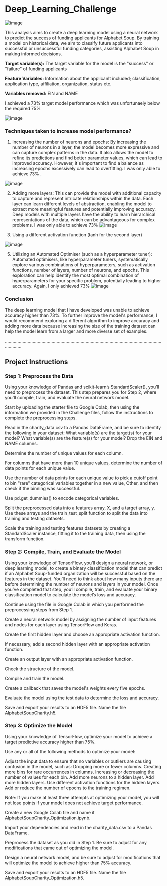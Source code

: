 # Deep_Learning_Challenge
![image](https://github.com/Annbelbella/Deep_Learning_Challenge/assets/124645643/6af73166-e70c-4717-8892-192334cfc3ce)


This analysis aims to create a deep learning model using a neural network to predict the success of funding applicants for Alphabet Soup. By training a model on historical data, we aim to classify future applicants into successful or unsuccessful funding categories, assisting Alphabet Soup in making informed decisions.

**Target variable(s):**  The target variable for the model is the "success" or "failure" of funding applicants 

**Feature Variables:** Information about the applicanIt included; classification, application type, affiliation, organization, status etc. 

**Variables removed:** EIN and NAME

I achieved a 73% target model performance which was unfortunaely below the required 75% 

![image](https://github.com/Annbelbella/Deep_Learning_Challenge/assets/124645643/f2695a94-e165-4eea-992b-0827baf54cbb)

### Techniques taken to increase model performance?
1. Increasing the number of neurons and epochs:
By increasing the number of neurons in a layer, the model becomes more expressive and can capture complex patterns in the data.
It also allows the model to refine its predictions and find better parameter values, which can lead to improved accuracy. However, it's important to find a balance as increasing epochs excessively can lead to overfitting. I was only able to achieve 73% .

![image](https://github.com/Annbelbella/Deep_Learning_Challenge/assets/124645643/1ea2f681-5d7b-4278-a5e3-bd3216c4236f)

2. Adding more layers: This can provide the model with additional capacity to capture and represent intricate relationships within the data. Each layer can learn different levels of abstraction, enabling the model to extract more meaningful features and potentially improving accuracy. Deep models with multiple layers have the ability to learn hierarchical representations of the data, which can be advantageous for complex problems.
I was only able to achieve 73%
![image](https://github.com/Annbelbella/Deep_Learning_Challenge/assets/124645643/544e7303-7169-4643-be88-64d34fead968)

3. Using a different activation function (tanh for the second layer)

![image](https://github.com/Annbelbella/Deep_Learning_Challenge/assets/124645643/78596aca-b1c1-4d9b-ac9e-74f530c5de71)


 5. Utilizing an Automated Optimiser (such as a hyperparameter tuner):
Automated optimisers, like hyperparameter tuners, systematically explore various combinations of hyperparameters, such as activation functions, number of layers, number of neurons, and epochs. This exploration can help identify the most optimal combination of hyperparameters for your specific problem, potentially leading to higher accuracy. 
Again, I only achieved 73%
![image](https://github.com/Annbelbella/Deep_Learning_Challenge/assets/124645643/7b9d6898-18a6-49b1-8133-898f0cea4bb8)


### Conclusion
The deep learning model that I have developed was unable to achieve accuracy higher than 73%. To further improve the model's performance, I would recommend exploring a different algorithm to improve accuracy
and adding more data because increasing the size of the training dataset can help the model learn from a larger and more diverse set of examples.

.........................................................................................................................................

## Project Instructions
### Step 1: Preprocess the Data
Using your knowledge of Pandas and scikit-learn’s StandardScaler(), you’ll need to preprocess the dataset. This step prepares you for Step 2, where you'll compile, train, and evaluate the neural network model.

Start by uploading the starter file to Google Colab, then using the information we provided in the Challenge files, follow the instructions to complete the preprocessing steps.

Read in the charity_data.csv to a Pandas DataFrame, and be sure to identify the following in your dataset:
What variable(s) are the target(s) for your model?
What variable(s) are the feature(s) for your model?
Drop the EIN and NAME columns.

Determine the number of unique values for each column.

For columns that have more than 10 unique values, determine the number of data points for each unique value.

Use the number of data points for each unique value to pick a cutoff point to bin "rare" categorical variables together in a new value, Other, and then check if the binning was successful.

Use pd.get_dummies() to encode categorical variables.

Split the preprocessed data into a features array, X, and a target array, y. Use these arrays and the train_test_split function to split the data into training and testing datasets.

Scale the training and testing features datasets by creating a StandardScaler instance, fitting it to the training data, then using the transform function.

### Step 2: Compile, Train, and Evaluate the Model
Using your knowledge of TensorFlow, you’ll design a neural network, or deep learning model, to create a binary classification model that can predict if an Alphabet Soup-funded organization will be successful based on the features in the dataset. You’ll need to think about how many inputs there are before determining the number of neurons and layers in your model. Once you’ve completed that step, you’ll compile, train, and evaluate your binary classification model to calculate the model’s loss and accuracy.

Continue using the file in Google Colab in which you performed the preprocessing steps from Step 1.

Create a neural network model by assigning the number of input features and nodes for each layer using TensorFlow and Keras.

Create the first hidden layer and choose an appropriate activation function.

If necessary, add a second hidden layer with an appropriate activation function.

Create an output layer with an appropriate activation function.

Check the structure of the model.

Compile and train the model.

Create a callback that saves the model's weights every five epochs.

Evaluate the model using the test data to determine the loss and accuracy.

Save and export your results to an HDF5 file. Name the file AlphabetSoupCharity.h5.

### Step 3: Optimize the Model
Using your knowledge of TensorFlow, optimize your model to achieve a target predictive accuracy higher than 75%.

Use any or all of the following methods to optimize your model:

Adjust the input data to ensure that no variables or outliers are causing confusion in the model, such as:
Dropping more or fewer columns.
Creating more bins for rare occurrences in columns.
Increasing or decreasing the number of values for each bin.
Add more neurons to a hidden layer.
Add more hidden layers.
Use different activation functions for the hidden layers.
Add or reduce the number of epochs to the training regimen.

Note: If you make at least three attempts at optimizing your model, you will not lose points if your model does not achieve target performance.

Create a new Google Colab file and name it AlphabetSoupCharity_Optimization.ipynb.

Import your dependencies and read in the charity_data.csv to a Pandas DataFrame.

Preprocess the dataset as you did in Step 1. Be sure to adjust for any modifications that came out of optimizing the model.

Design a neural network model, and be sure to adjust for modifications that will optimize the model to achieve higher than 75% accuracy.

Save and export your results to an HDF5 file. Name the file AlphabetSoupCharity_Optimization.h5.
